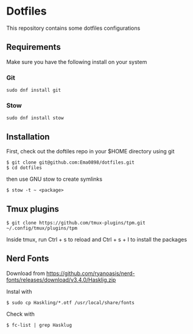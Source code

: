 # Dotfiles

This repository contains some dotfiles configurations

## Requirements

Make sure you have the following install on your system

### Git

```
sudo dnf install git
```

### Stow

```
sudo dnf install stow
```

## Installation

First, check out the doftiles repo in your $HOME directory using git

```
$ git clone git@github.com:Ema0898/dotfiles.git
$ cd dotfiles
```

then use GNU stow to create symlinks

```
$ stow -t ~ <package>
```

## Tmux plugins

```
$ git clone https://github.com/tmux-plugins/tpm.git ~/.config/tmux/plugins/tpm
```

Inside tmux, run Ctrl + s to reload and Ctrl + s + I to install the packages

## Nerd Fonts
Download from
https://github.com/ryanoasis/nerd-fonts/releases/download/v3.4.0/Hasklig.zip

Instal with

```
$ sudo cp Haskling/*.otf /usr/local/share/fonts
```

Check with
```
$ fc-list | grep Hasklug
```
